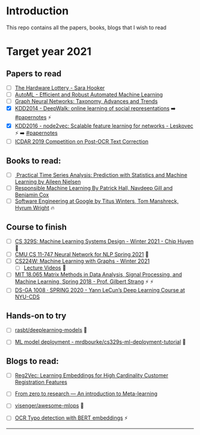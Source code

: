# Introduction

This repo contains all the papers, books, blogs that I wish to read


<p align="center">

<h1> Target year 2021 </h1>

</p>

## Papers to read

- [ ] [The Hardware Lottery - Sara Hooker](https://arxiv.org/abs/2009.06489)
- [ ] [AutoML - Efficient and Robust Automated Machine Learning](https://papers.nips.cc/paper/2015/file/11d0e6287202fced83f79975ec59a3a6-Paper.pdf)
- [ ] [Graph Neural Networks: Taxonomy, Advances and Trends](https://arxiv.org/abs/2012.08752)
- [x] [KDD2014 - DeepWalk: online learning of social representations](https://dl.acm.org/doi/10.1145/2623330.2623732) ➡️ [#papernotes](https://www.notion.so/DeepWalk-Online-Learning-of-Social-Representations-681b7a0a2f1d45acabb5d0e36ec4e1cb) :zap:
- [x] [KDD2016 - node2vec: Scalable feature learning for networks - Leskovec](https://dl.acm.org/doi/abs/10.1145/2939672.2939754) :zap: ➡️ [#papernotes](https://www.notion.so/node2vec-Scalable-Feature-Learning-for-Networks-32d02e60b1e54b59b72e8a0f52e766d4)
- [ ] [ICDAR 2019 Competition on Post-OCR Text Correction](https://hal.archives-ouvertes.fr/hal-02304334/document)

## Books to read:

- [ ] [ Practical Time Series Analysis: Prediction with Statistics and Machine Learning by Aileen Nielsen](https://www.goodreads.com/book/show/42832583-practical-time-series-analysis)
- [ ] [Responsible Machine Learning By Patrick Hall, Navdeep Gill and Benjamin Cox](https://www.oreilly.com/library/view/responsible-machine-learning/9781492090878/)
- [ ] [Software Engineering at Google by Titus Winters, Tom Manshreck, Hyrum Wright](https://www.oreilly.com/library/view/software-engineering-at/9781492082781/) :fire:

## Course to finish

- [ ] [CS 329S: Machine Learning Systems Design - Winter 2021 - Chip Huyen](https://stanford-cs329s.github.io/) :rocket:
- [ ] [CMU CS 11-747 Neural Network for NLP Spring 2021](http://phontron.com/class/nn4nlp2021/schedule.html) :rocket:
- [ ] [CS224W: Machine Learning with Graphs - Winter 2021](https://web.stanford.edu/class/cs224w/)
  - [ ] [Lecture Videos](https://www.youtube.com/playlist?list=PL-Y8zK4dwCrQyASidb2mjj_itW2-YYx6-) :rocket: 
- [ ] [MIT 18.065 Matrix Methods in Data Analysis, Signal Processing, and Machine Learning, Spring 2018 - Prof. Gilbert Strang](https://www.youtube.com/playlist?list=PLUl4u3cNGP63oMNUHXqIUcrkS2PivhN3k) :zap: :zap:
- [ ] [DS-GA 1008 · SPRING 2020 - Yann LeCun’s Deep Learning Course at NYU-CDS](https://cds.nyu.edu/deep-learning/)

## Hands-on to try

- [ ] [rasbt/deeplearning-models](https://github.com/rasbt/deeplearning-models) :rocket:
- [ ] [ML model deployment -  mrdbourke/cs329s-ml-deployment-tutorial](https://github.com/mrdbourke/cs329s-ml-deployment-tutorial/) :rocket:


## Blogs to read:

- [ ] [Reg2Vec: Learning Embeddings for High Cardinality Customer Registration Features](https://medium.com/building-ibotta/reg2vec-learning-embeddings-for-high-cardinality-customer-registration-features-faf712f12842)
- [ ] [From zero to research — An introduction to Meta-learning](https://medium.com/huggingface/from-zero-to-research-an-introduction-to-meta-learning-8e16e677f78a)
- [ ] [visenger/awesome-mlops](https://github.com/visenger/awesome-mlops) :rocket:
- [ ] [OCR Typo detection with BERT embeddings](https://towardsdatascience.com/ocr-typo-detection-9dd6e396ecac) :zap:


----
